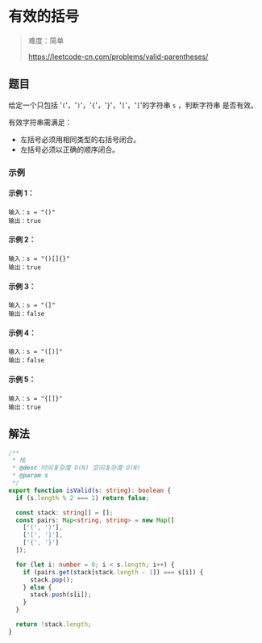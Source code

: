 # 有效的括号

> 难度：简单
>
> https://leetcode-cn.com/problems/valid-parentheses/

## 题目

给定一个只包括 '`(`'，'`)`'，'`{`'，'`}`'，'`[`'，'`]`'的字符串 `s` ，判断字符串
是否有效。

有效字符串需满足：

- 左括号必须用相同类型的右括号闭合。
- 左括号必须以正确的顺序闭合。

### 示例

#### 示例 1：

```
输入：s = "()"
输出：true
```

#### 示例 2：

```
输入：s = "()[]{}"
输出：true
```

#### 示例 3：

```
输入：s = "(]"
输出：false
```

#### 示例 4：

```
输入：s = "([)]"
输出：false
```

#### 示例 5：

```
输入：s = "{[]}"
输出：true
```

## 解法

```typescript
/**
 * 栈
 * @desc 时间复杂度 O(N) 空间复杂度 O(N)
 * @param s
 */
export function isValid(s: string): boolean {
  if (s.length % 2 === 1) return false;

  const stack: string[] = [];
  const pairs: Map<string, string> = new Map([
    ['(', ')'],
    ['[', ']'],
    ['{', '}']
  ]);

  for (let i: number = 0; i < s.length; i++) {
    if (pairs.get(stack[stack.length - 1]) === s[i]) {
      stack.pop();
    } else {
      stack.push(s[i]);
    }
  }

  return !stack.length;
}
```
